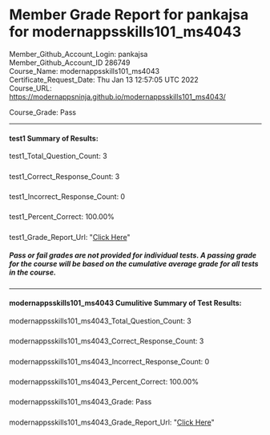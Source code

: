 # Member Grade Report for pankajsa for modernappsskills101_ms4043  
   
Member_Github_Account_Login: pankajsa  
Member_Github_Account_ID 286749  
Course_Name: modernappsskills101_ms4043  
Certificate_Request_Date: Thu Jan 13 12:57:05 UTC 2022  
Course_URL: https://modernappsninja.github.io/modernappsskills101_ms4043/  
   
Course_Grade: Pass
   
---  
#### test1 Summary of Results:  
test1_Total_Question_Count: 3
#####  
test1_Correct_Response_Count: 3
#####  
test1_Incorrect_Response_Count: 0
#####  
test1_Percent_Correct: 100.00%
#####  
test1_Grade_Report_Url: "[Click Here](https://github.com/modernappsninjas/pankajsa/blob/main/static/userdata/courses/modernappsskills101_ms4043/grade_report.pr316.test1.md)"
##### Pass or fail grades are not provided for individual tests. A passing grade for the course will be based on the cumulative average grade for all tests in the course.  
#####  
---  
#### modernappsskills101_ms4043 Cumulitive Summary of Test Results:  
modernappsskills101_ms4043_Total_Question_Count: 3  
#####  
modernappsskills101_ms4043_Correct_Response_Count: 3  
#####  
modernappsskills101_ms4043_Incorrect_Response_Count: 0 
#####  
modernappsskills101_ms4043_Percent_Correct: 100.00%  
#####  
modernappsskills101_ms4043_Grade: Pass  
#####  
modernappsskills101_ms4043_Grade_Report_Url: "[Click Here](https://github.com/modernappsninjas/pankajsa/blob/main/static/userdata/courses/modernappsskills101_ms4043/grade_report.pr318.modernappsskills101_ms4043.md)"
#####  
